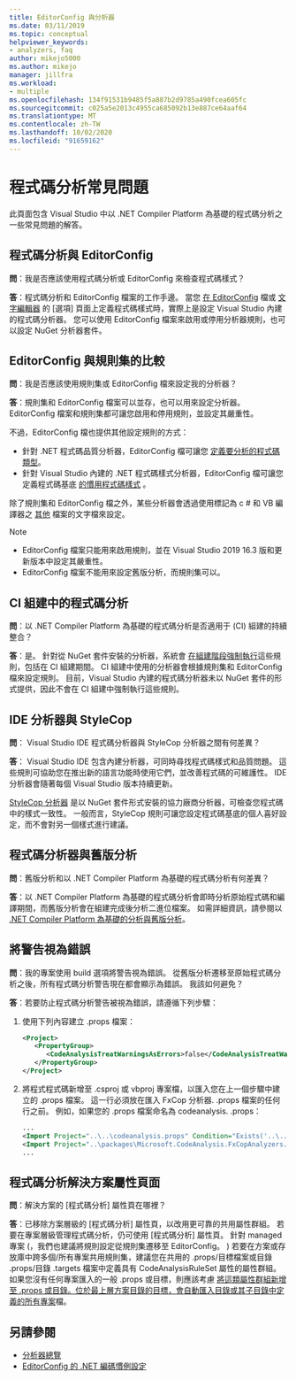 ```yaml
---
title: EditorConfig 與分析器
ms.date: 03/11/2019
ms.topic: conceptual
helpviewer_keywords:
- analyzers, faq
author: mikejo5000
ms.author: mikejo
manager: jillfra
ms.workload:
- multiple
ms.openlocfilehash: 134f91531b9485f5a887b2d9785a490fcea605fc
ms.sourcegitcommit: c025a5e2013c4955ca685092b13e887ce64aaf64
ms.translationtype: MT
ms.contentlocale: zh-TW
ms.lasthandoff: 10/02/2020
ms.locfileid: "91659162"
---
```

# <a name="code-analysis-faq"></a>程式碼分析常見問題

此頁面包含 Visual Studio 中以 .NET Compiler Platform 為基礎的程式碼分析之一些常見問題的解答。

## <a name="code-analysis-versus-editorconfig"></a>程式碼分析與 EditorConfig

**問**：我是否應該使用程式碼分析或 EditorConfig 來檢查程式碼樣式？

**答**：程式碼分析和 EditorConfig 檔案的工作手邊。 當您 [在 EditorConfig](/dotnet/fundamentals/code-analysis/code-style-rule-options) 檔或 [文字編輯器](../ide/code-styles-and-code-cleanup.md) 的 [選項] 頁面上定義程式碼樣式時，實際上是設定 Visual Studio 內建的程式碼分析器。 您可以使用 EditorConfig 檔案來啟用或停用分析器規則，也可以設定 NuGet 分析器套件。

## <a name="editorconfig-versus-rule-sets"></a>EditorConfig 與規則集的比較

**問**：我是否應該使用規則集或 EditorConfig 檔來設定我的分析器？

**答**：規則集和 EditorConfig 檔案可以並存，也可以用來設定分析器。 EditorConfig 檔案和規則集都可讓您啟用和停用規則，並設定其嚴重性。

不過，EditorConfig 檔也提供其他設定規則的方式：

- 針對 .NET 程式碼品質分析器，EditorConfig 檔可讓您 [定義要分析的程式碼類型](/dotnet/fundamentals/code-analysis/code-quality-rule-options)。
- 針對 Visual Studio 內建的 .NET 程式碼樣式分析器，EditorConfig 檔可讓您定義程式碼基底 [的慣用程式碼樣式](/dotnet/fundamentals/code-analysis/code-style-rule-options) 。

除了規則集和 EditorConfig 檔之外，某些分析器會透過使用標記為 c # 和 VB 編譯器之 [其他](../ide/build-actions.md#build-action-values) 檔案的文字檔來設定。

> [!NOTE]
> - EditorConfig 檔案只能用來啟用規則，並在 Visual Studio 2019 16.3 版和更新版本中設定其嚴重性。
> - EditorConfig 檔案不能用來設定舊版分析，而規則集可以。

## <a name="code-analysis-in-ci-builds"></a>CI 組建中的程式碼分析

**問**：以 .NET Compiler Platform 為基礎的程式碼分析是否適用于 (CI) 組建的持續整合？

**答**：是。 針對從 NuGet 套件安裝的分析器，系統會 [在組建階段強制執行](roslyn-analyzers-overview.md#build-errors)這些規則，包括在 CI 組建期間。 CI 組建中使用的分析器會根據規則集和 EditorConfig 檔來設定規則。 目前，Visual Studio 內建的程式碼分析器未以 NuGet 套件的形式提供，因此不會在 CI 組建中強制執行這些規則。

## <a name="ide-analyzers-versus-stylecop"></a>IDE 分析器與 StyleCop

**問**： Visual Studio IDE 程式碼分析器與 StyleCop 分析器之間有何差異？

**答**： Visual Studio IDE 包含內建分析器，可同時尋找程式碼樣式和品質問題。 這些規則可協助您在推出新的語言功能時使用它們，並改善程式碼的可維護性。 IDE 分析器會隨著每個 Visual Studio 版本持續更新。

[StyleCop 分析器](https://github.com/DotNetAnalyzers/StyleCopAnalyzers) 是以 NuGet 套件形式安裝的協力廠商分析器，可檢查您程式碼中的樣式一致性。 一般而言，StyleCop 規則可讓您設定程式碼基底的個人喜好設定，而不會對另一個樣式進行建議。

## <a name="code-analyzers-versus-legacy-analysis"></a>程式碼分析器與舊版分析

**問**：舊版分析和以 .NET Compiler Platform 為基礎的程式碼分析有何差異？

**答**：以 .NET Compiler Platform 為基礎的程式碼分析會即時分析原始程式碼和編譯期間，而舊版分析會在組建完成後分析二進位檔案。 如需詳細資訊，請參閱以 [.NET Compiler Platform 為基礎的分析與舊版分析](../code-quality/fxcop-analyzers-faq.md#whats-the-difference-between-legacy-fxcop-and-fxcop-analyzers)。

## <a name="treat-warnings-as-errors"></a>將警告視為錯誤

**問**：我的專案使用 build 選項將警告視為錯誤。 從舊版分析遷移至原始程式碼分析之後，所有程式碼分析警告現在都會顯示為錯誤。 我該如何避免？

**答**：若要防止程式碼分析警告被視為錯誤，請遵循下列步驟：

  1. 使用下列內容建立 .props 檔案：

     ```xml
     <Project>
        <PropertyGroup>
           <CodeAnalysisTreatWarningsAsErrors>false</CodeAnalysisTreatWarningsAsErrors>
        </PropertyGroup>
     </Project>
     ```

  2. 將程式程式碼新增至 .csproj 或 vbproj 專案檔，以匯入您在上一個步驟中建立的 .props 檔案。 這一行必須放在匯入 FxCop 分析器. .props 檔案的任何行之前。 例如，如果您的 .props 檔案命名為 codeanalysis. .props：

     ```xml
     ...
     <Import Project="..\..\codeanalysis.props" Condition="Exists('..\..\codeanalysis.props')" />
     <Import Project="..\packages\Microsoft.CodeAnalysis.FxCopAnalyzers.2.6.5\build\Microsoft.CodeAnalysis.FxCopAnalyzers.props" Condition="Exists('..\packages\Microsoft.CodeAnalysis.FxCopAnalyzers.2.6.5\build\Microsoft.CodeAnalysis.FxCopAnalyzers.props')" />
     ...
     ```

## <a name="code-analysis-solution-property-page"></a>程式碼分析解決方案屬性頁面

**問**：解決方案的 [程式碼分析] 屬性頁在哪裡？

**答**：已移除方案層級的 [程式碼分析] 屬性頁，以改用更可靠的共用屬性群組。 若要在專案層級管理程式碼分析，仍可使用 [程式碼分析] 屬性頁。 針對 managed 專案 (，我們也建議將規則設定從規則集遷移至 EditorConfig。 ) 若要在方案或存放庫中跨多個/所有專案共用規則集，建議您在共用的 .props/目標檔案或目錄 .props/目錄 .targets 檔案中定義具有 CodeAnalysisRuleSet 屬性的屬性群組。 如果您沒有任何專案匯入的一般 .props 或目標，則應該考慮 [將這類屬性群組新增至 .props 或目錄。位於最上層方案目錄的目標，會自動匯入目錄或其子目錄中定義的所有專案](../msbuild/customize-your-build.md)檔。

## <a name="see-also"></a>另請參閱

- [分析器總覽](roslyn-analyzers-overview.md)
- [EditorConfig 的 .NET 編碼慣例設定](/dotnet/fundamentals/code-analysis/code-style-rule-options)